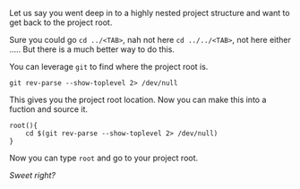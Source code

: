 Let us say you went deep in to a highly nested project structure and want to get back to the project root.

Sure you could go `cd ../<TAB>`, nah not here `cd ../../<TAB>`, not here either .....
But there is a much better way to do this.

You can leverage `git` to find where the project root is.

```shell
git rev-parse --show-toplevel 2> /dev/null
```

This gives you the project root location.
Now you can make this into a fuction and source it.

```shell
root(){
    cd $(git rev-parse --show-toplevel 2> /dev/null)
}
```

Now you can type `root` and go to your project root.

*Sweet right?*
